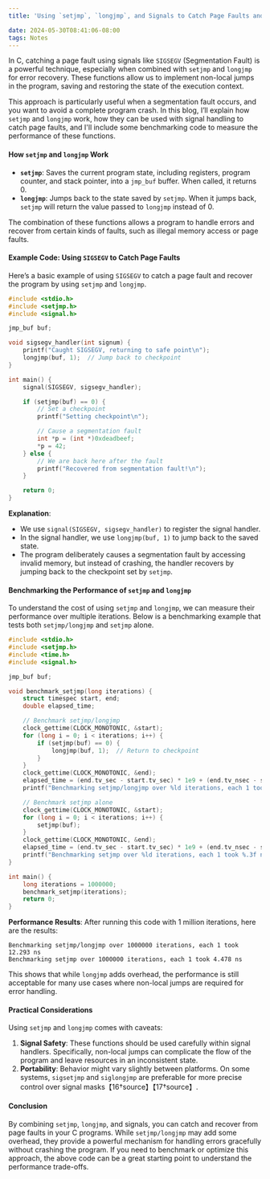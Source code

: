 ```yaml
---
title: 'Using `setjmp`, `longjmp`, and Signals to Catch Page Faults and Measure Performance'

date: 2024-05-30T08:41:06-08:00
tags: Notes
---
```



In C, catching a page fault using signals like `SIGSEGV` (Segmentation Fault) is a powerful technique, especially when combined with `setjmp` and `longjmp` for error recovery. These functions allow us to implement non-local jumps in the program, saving and restoring the state of the execution context.

This approach is particularly useful when a segmentation fault occurs, and you want to avoid a complete program crash. In this blog, I’ll explain how `setjmp` and `longjmp` work, how they can be used with signal handling to catch page faults, and I'll include some benchmarking code to measure the performance of these functions.

#### How `setjmp` and `longjmp` Work

- **`setjmp`**: Saves the current program state, including registers, program counter, and stack pointer, into a `jmp_buf` buffer. When called, it returns 0.
- **`longjmp`**: Jumps back to the state saved by `setjmp`. When it jumps back, `setjmp` will return the value passed to `longjmp` instead of 0.

The combination of these functions allows a program to handle errors and recover from certain kinds of faults, such as illegal memory access or page faults.

#### Example Code: Using `SIGSEGV` to Catch Page Faults

Here’s a basic example of using `SIGSEGV` to catch a page fault and recover the program by using `setjmp` and `longjmp`.

```c
#include <stdio.h>
#include <setjmp.h>
#include <signal.h>

jmp_buf buf;

void sigsegv_handler(int signum) {
    printf("Caught SIGSEGV, returning to safe point\n");
    longjmp(buf, 1);  // Jump back to checkpoint
}

int main() {
    signal(SIGSEGV, sigsegv_handler);

    if (setjmp(buf) == 0) {
        // Set a checkpoint
        printf("Setting checkpoint\n");

        // Cause a segmentation fault
        int *p = (int *)0xdeadbeef;
        *p = 42;
    } else {
        // We are back here after the fault
        printf("Recovered from segmentation fault!\n");
    }

    return 0;
}
```

**Explanation**:
- We use `signal(SIGSEGV, sigsegv_handler)` to register the signal handler.
- In the signal handler, we use `longjmp(buf, 1)` to jump back to the saved state.
- The program deliberately causes a segmentation fault by accessing invalid memory, but instead of crashing, the handler recovers by jumping back to the checkpoint set by `setjmp`.

#### Benchmarking the Performance of `setjmp` and `longjmp`

To understand the cost of using `setjmp` and `longjmp`, we can measure their performance over multiple iterations. Below is a benchmarking example that tests both `setjmp/longjmp` and `setjmp` alone.

```c
#include <stdio.h>
#include <setjmp.h>
#include <time.h>
#include <signal.h>

jmp_buf buf;

void benchmark_setjmp(long iterations) {
    struct timespec start, end;
    double elapsed_time;

    // Benchmark setjmp/longjmp
    clock_gettime(CLOCK_MONOTONIC, &start);
    for (long i = 0; i < iterations; i++) {
        if (setjmp(buf) == 0) {
            longjmp(buf, 1);  // Return to checkpoint
        }
    }
    clock_gettime(CLOCK_MONOTONIC, &end);
    elapsed_time = (end.tv_sec - start.tv_sec) * 1e9 + (end.tv_nsec - start.tv_nsec);
    printf("Benchmarking setjmp/longjmp over %ld iterations, each 1 took %.3f ns\n", iterations, elapsed_time / iterations);

    // Benchmark setjmp alone
    clock_gettime(CLOCK_MONOTONIC, &start);
    for (long i = 0; i < iterations; i++) {
        setjmp(buf);
    }
    clock_gettime(CLOCK_MONOTONIC, &end);
    elapsed_time = (end.tv_sec - start.tv_sec) * 1e9 + (end.tv_nsec - start.tv_nsec);
    printf("Benchmarking setjmp over %ld iterations, each 1 took %.3f ns\n", iterations, elapsed_time / iterations);
}

int main() {
    long iterations = 1000000;
    benchmark_setjmp(iterations);
    return 0;
}
```

**Performance Results**:
After running this code with 1 million iterations, here are the results:

```
Benchmarking setjmp/longjmp over 1000000 iterations, each 1 took 12.293 ns
Benchmarking setjmp over 1000000 iterations, each 1 took 4.478 ns
```

This shows that while `longjmp` adds overhead, the performance is still acceptable for many use cases where non-local jumps are required for error handling.

#### Practical Considerations

Using `setjmp` and `longjmp` comes with caveats:
1. **Signal Safety**: These functions should be used carefully within signal handlers. Specifically, non-local jumps can complicate the flow of the program and leave resources in an inconsistent state.
2. **Portability**: Behavior might vary slightly between platforms. On some systems, `sigsetjmp` and `siglongjmp` are preferable for more precise control over signal masks【16†source】【17†source】.

#### Conclusion

By combining `setjmp`, `longjmp`, and signals, you can catch and recover from page faults in your C programs. While `setjmp/longjmp` may add some overhead, they provide a powerful mechanism for handling errors gracefully without crashing the program. If you need to benchmark or optimize this approach, the above code can be a great starting point to understand the performance trade-offs.

